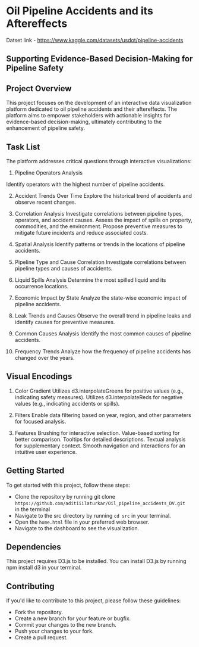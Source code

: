 # Oil Pipeline Accidents and its Aftereffects

Datset link - https://www.kaggle.com/datasets/usdot/pipeline-accidents

## Supporting Evidence-Based Decision-Making for Pipeline Safety

## Project Overview
This project focuses on the development of an interactive data visualization platform dedicated to oil pipeline accidents and their aftereffects. The platform aims to empower stakeholders with actionable insights for evidence-based decision-making, ultimately contributing to the enhancement of pipeline safety.

## Task List
The platform addresses critical questions through interactive visualizations:

1. Pipeline Operators Analysis

Identify operators with the highest number of pipeline accidents.

2. Accident Trends Over Time
Explore the historical trend of accidents and observe recent changes.

3. Correlation Analysis
Investigate correlations between pipeline types, operators, and accident causes.
Assess the impact of spills on property, commodities, and the environment.
Propose preventive measures to mitigate future incidents and reduce associated costs.

4. Spatial Analysis
Identify patterns or trends in the locations of pipeline accidents.

5. Pipeline Type and Cause Correlation
Investigate correlations between pipeline types and causes of accidents.

6. Liquid Spills Analysis
Determine the most spilled liquid and its occurrence locations.

7. Economic Impact by State
Analyze the state-wise economic impact of pipeline accidents.

8. Leak Trends and Causes
Observe the overall trend in pipeline leaks and identify causes for preventive measures.

9. Common Causes Analysis
Identify the most common causes of pipeline accidents.

10. Frequency Trends
Analyze how the frequency of pipeline accidents has changed over the years.

## Visual Encodings
1. Color Gradient
Utilizes d3.interpolateGreens for positive values (e.g., indicating safety measures).
Utilizes d3.interpolateReds for negative values (e.g., indicating accidents or spills).

2. Filters
Enable data filtering based on year, region, and other parameters for focused analysis.

3. Features
Brushing for interactive selection.
Value-based sorting for better comparison.
Tooltips for detailed descriptions.
Textual analysis for supplementary context.
Smooth navigation and interactions for an intuitive user experience.

## Getting Started

To get started with this project, follow these steps:

- Clone the repository by running git clone `https://github.com/aditiiilaturkar/Oil_pipeline_accidents_DV.git ` in the terminal
- Navigate to the src directory by running `cd src` in your terminal.
- Open the `home.html` file in your preferred web browser.
- Navigate to the dashboard to see the visualization.

## Dependencies

This project requires D3.js to be installed. You can install D3.js by running npm install d3 in your terminal.

## Contributing

If you'd like to contribute to this project, please follow these guidelines:

- Fork the repository.
- Create a new branch for your feature or bugfix.
- Commit your changes to the new branch.
- Push your changes to your fork.
- Create a pull request.
